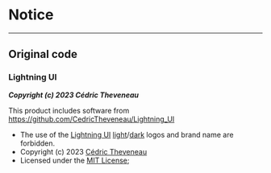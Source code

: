 # Notice

--------------------------------------------------------------------------------

## Original code

### Lightning UI
***Copyright (c) 2023 Cédric Theveneau***

This product includes software from https://github.com/CedricTheveneau/Lightning_UI
 * The use of the [Lightning UI](https://github.com/CedricTheveneau/Lightning_UI) [light](./assets/logoLight.svg)/[dark](./assets/logoDark.svg) logos and brand name are forbidden.
 * Copyright (c) 2023 [Cédric Theveneau](https://github.com/CedricTheveneau)
 * Licensed under the [MIT License](https://www.tldrlegal.com/license/mit-license);
